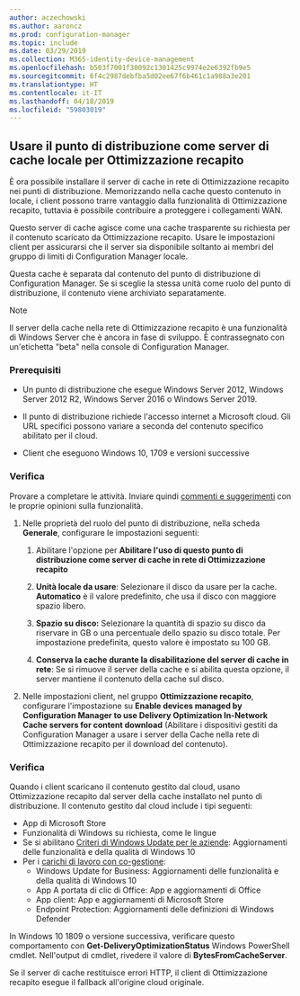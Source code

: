 ```yaml
---
author: aczechowski
ms.author: aaroncz
ms.prod: configuration-manager
ms.topic: include
ms.date: 03/29/2019
ms.collection: M365-identity-device-management
ms.openlocfilehash: b503f7001f30092c1301425c9974e2e6392fb9e5
ms.sourcegitcommit: 6f4c2987debfba5d02ee67f6b461c1a988a3e201
ms.translationtype: HT
ms.contentlocale: it-IT
ms.lasthandoff: 04/18/2019
ms.locfileid: "59803019"
---
```

## <a name="bkmk_doinc"></a> Usare il punto di distribuzione come server di cache locale per Ottimizzazione recapito
<!--3555764-->

È ora possibile installare il server di cache in rete di Ottimizzazione recapito nei punti di distribuzione. Memorizzando nella cache questo contenuto in locale, i client possono trarre vantaggio dalla funzionalità di Ottimizzazione recapito, tuttavia è possibile contribuire a proteggere i collegamenti WAN. 

Questo server di cache agisce come una cache trasparente su richiesta per il contenuto scaricato da Ottimizzazione recapito. Usare le impostazioni client per assicurarsi che il server sia disponibile soltanto ai membri del gruppo di limiti di Configuration Manager locale. 

Questa cache è separata dal contenuto del punto di distribuzione di Configuration Manager. Se si sceglie la stessa unità come ruolo del punto di distribuzione, il contenuto viene archiviato separatamente. 

> [!Note]  
> Il server della cache nella rete di Ottimizzazione recapito è una funzionalità di Windows Server che è ancora in fase di sviluppo. È contrassegnato con un'etichetta "beta" nella console di Configuration Manager.  


### <a name="prerequisites"></a>Prerequisiti

- Un punto di distribuzione che esegue Windows Server 2012, Windows Server 2012 R2, Windows Server 2016 o Windows Server 2019.

- Il punto di distribuzione richiede l'accesso internet a Microsoft cloud. Gli URL specifici possono variare a seconda del contenuto specifico abilitato per il cloud. 

- Client che eseguono Windows 10, 1709 e versioni successive


### <a name="try-it-out"></a>Verifica

Provare a completare le attività. Inviare quindi [commenti e suggerimenti](/sccm/core/understand/find-help#product-feedback) con le proprie opinioni sulla funzionalità.

1. Nelle proprietà del ruolo del punto di distribuzione, nella scheda **Generale**, configurare le impostazioni seguenti:  

    1. Abilitare l'opzione per **Abilitare l'uso di questo punto di distribuzione come server di cache in rete di Ottimizzazione recapito**  

    2. **Unità locale da usare**: Selezionare il disco da usare per la cache. **Automatico** è il valore predefinito, che usa il disco con maggiore spazio libero.  

    3. **Spazio su disco:** Selezionare la quantità di spazio su disco da riservare in GB o una percentuale dello spazio su disco totale. Per impostazione predefinita, questo valore è impostato su 100 GB.

    4. **Conserva la cache durante la disabilitazione del server di cache in rete**: Se si rimuove il server della cache e si abilita questa opzione, il server mantiene il contenuto della cache sul disco.  

2. Nelle impostazioni client, nel gruppo **Ottimizzazione recapito**, configurare l'impostazione su **Enable devices managed by Configuration Manager to use Delivery Optimization In-Network Cache servers for content download** (Abilitare i dispositivi gestiti da Configuration Manager a usare i server della Cache nella rete di Ottimizzazione recapito per il download del contenuto).  


### <a name="verify"></a>Verifica

Quando i client scaricano il contenuto gestito dal cloud, usano Ottimizzazione recapito dal server della cache installato nel punto di distribuzione. Il contenuto gestito dal cloud include i tipi seguenti:
- App di Microsoft Store
- Funzionalità di Windows su richiesta, come le lingue
- Se si abilitano [Criteri di Windows Update per le aziende](/sccm/sum/deploy-use/integrate-windows-update-for-business-windows-10): Aggiornamenti delle funzionalità e della qualità di Windows 10
- Per i [carichi di lavoro con co-gestione](/sccm/comanage/workloads):
    - Windows Update for Business: Aggiornamenti delle funzionalità e della qualità di Windows 10
    - App A portata di clic di Office: App e aggiornamenti di Office
    - App client: App e aggiornamenti di Microsoft Store
    - Endpoint Protection: Aggiornamenti delle definizioni di Windows Defender

In Windows 10 1809 o versione successiva, verificare questo comportamento con **Get-DeliveryOptimizationStatus** Windows PowerShell cmdlet. Nell'output di cmdlet, rivedere il valore di **BytesFromCacheServer**. 

Se il server di cache restituisce errori HTTP, il client di Ottimizzazione recapito esegue il fallback all'origine cloud originale.

